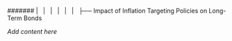 ####### |   |   |   |   |   |   ├── Impact of Inflation Targeting Policies on Long-Term Bonds

*Add content here*